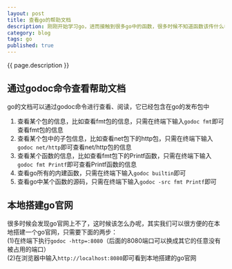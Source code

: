 ```yaml
---
layout: post
title: 查看go的帮助文档
description: 刚刚开始学习go，进而接触到很多go中的函数，很多时候不知道函数该传什么参数，有什么返回值，这个时候就可以查看go的帮助文档了。
category: blog
tags: go
published: true
---
```


{{ page.description }}

## 通过godoc命令查看帮助文档 ##
go的文档可以通过godoc命令进行查看、阅读，它已经包含在go的发布包中  
1. 查看某个包的信息，比如查看fmt包的信息，只需在终端下输入`godoc fmt`即可查看fmt包的信息  
2. 查看某个包中的子包信息，比如查看net包下的http包，只需在终端下输入`godoc net/http`即可查看net/http包的信息  
3. 查看某个函数的信息，比如查看fmt包下的Printf函数，只需在终端下输入`godoc fmt Printf`即可查看Printf函数的信息  
4. 查看go所有的内建函数，只需在终端下输入`godoc builtin`即可  
5. 查看go中某个函数的源码，只需在终端下输入`godoc -src fmt Printf`即可

## 本地搭建go官网 ##
很多时候会发现go官网上不了，这时候该怎么办呢，其实我们可以很方便的在本地搭建一个go官网，只需要下面的两步：  
(1)在终端下执行`godoc -http=:8080`（后面的8080端口可以换成其它的任意没有被占用的端口）  
(2)在浏览器中输入`http://localhost:8080`即可看到本地搭建的go官网

